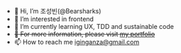 - 👋 Hi, I’m 조성빈(@Bearsharks)
- 👀 I’m interested in frontend
- 🌱 I’m currently learning UX, TDD and sustainable code
- ~~💞️ For more information, please visit [my portfolio](https://bearsharks.github.io/portfolio/)~~
- 📫 How to reach me [iginganza@gmail.com](mailto:iginganza@gmail.com)

